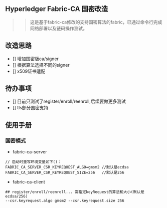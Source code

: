 ## Hyperledger Fabric-CA 国密改造
>> 这是基于fabric-ca修改的支持国密算法的fabric，已通过命令行完成网络部署以及链码操作测试。

## 改造思路
- [] 增加国密版ca/signer
- [] 根据算法选择不同的signer
- [] x509证书适配

## 待办事项
- [] 目前只测试了register/enroll/reenroll,后续要做更多测试
- [] tls部分国密支持

## 使用手册

### 国密模式
- fabric-ca-server
```
// 启动时重写环境变量如下()：
FABRIC_CA_SERVER_CSR_KEYREQUEST_ALGO=gmsm2 //默认是ecdsa
FABRIC_CA_SERVER_CSR_KEYREQUEST_SIZE=256   //默认是256
```
- fabric-ca-client
```
## register/enroll/reenroll... 需指定keyRequest的算法和大小(默认是ecdsa/256)
--csr.keyrequest.algo gmsm2 --csr.keyrequest.size 256
```
